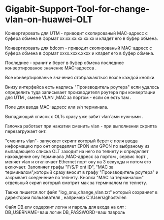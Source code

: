 # Gigabit-Support-Tool-for-change-vlan-on-huawei-OLT

Конвертировать для UTM - приводит скопированый MAC-адресс с буфера обмена в формат хх:хх:хх:хх:хх:хх и кладет его в буфер обмена.

Конвертировать для bdcom - приводит скопированый MAC-адресс с буфера обмена в формат хххх.хххх.хххх и кладет его в буфер обмена.

Последнее - хранит и берет в буфер обмена последнее конвертированое значение MAC-адресса .

Все конвертированые значения отображаються возле каждой кнопки.

Внизу интерфейса есть надпись "Производитель роутера" если удалось определить туда записывает производителя роутера при конвертации для UTM , смене VLAN ,MAC за портом - если он есть там .

Поле для ввода MAC-адресс или s/n  терминала.

Выпадающий список с OLTs сразу уже забит vlan`aми нужными .

Галочка работает при нажатии сменить vlan - при выполнении скрипта перезагружает онт.

"сменить vlan"- запускает скрипт который берет с поля ввода информацию про онт определяет EPON или GPON по выбраному из выпадающего списка OLT заходит на него по телнету и определяет нахождение ону терминала ,MAC-адресс  за портом ,
сервис порт , меняет vlan и отключает Ethernet порт ону на 3 секунды и потом его включает. Заполняет графы "F/S/P ont ID", "МAC за терминалом",который сразу вносит в графу  "Производитель роутера" и закрывает соеденение по телнету.
Кнопка "MAC за терминалом" отдельный скрип который смотрит мак за терминалом по телнету.

Также пишется лог файл "log_onu_change_vlan.txt" который сохраняет в директории пользователя , например  C:\Users\ghostvilen

Файл DB.env содержит логин и пароль для входа на олт :
DB_USERNAME=ваш логин 
DB_PASSWORD=ваш павроль
